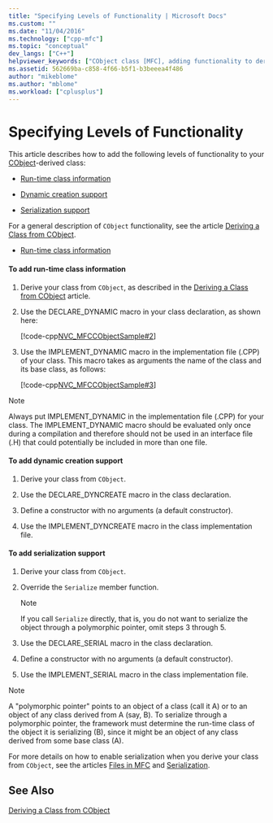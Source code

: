 ```yaml
---
title: "Specifying Levels of Functionality | Microsoft Docs"
ms.custom: ""
ms.date: "11/04/2016"
ms.technology: ["cpp-mfc"]
ms.topic: "conceptual"
dev_langs: ["C++"]
helpviewer_keywords: ["CObject class [MFC], adding functionality to derived classes", "runtime [MFC], class information", "serialization [MFC], Cobject", "dynamic creation support", "levels [MFC], functionality in CObject", "run-time class [MFC], information support", "levels [MFC]"]
ms.assetid: 562669ba-c858-4f66-b5f1-b3beeea4f486
author: "mikeblome"
ms.author: "mblome"
ms.workload: ["cplusplus"]
---
```

# Specifying Levels of Functionality
This article describes how to add the following levels of functionality to your [CObject](../mfc/reference/cobject-class.md)-derived class:  
  
-   [Run-time class information](#_core_to_add_run.2d.time_class_information)  
  
-   [Dynamic creation support](#_core_to_add_dynamic_creation_support)  
  
-   [Serialization support](#_core_to_add_serialization_support)  
  
 For a general description of `CObject` functionality, see the article [Deriving a Class from CObject](../mfc/deriving-a-class-from-cobject.md).  
  
-   [Run-time class information](#_core_to_add_run.2d.time_class_information)  
#### <a name="_core_to_add_run.2d.time_class_information"></a> To add run-time class information  
  
1.  Derive your class from `CObject`, as described in the [Deriving a Class from CObject](../mfc/deriving-a-class-from-cobject.md) article.  
  
2.  Use the DECLARE_DYNAMIC macro in your class declaration, as shown here:  
  
     [!code-cpp[NVC_MFCCObjectSample#2](../mfc/codesnippet/cpp/specifying-levels-of-functionality_1.h)]  
  
3.  Use the IMPLEMENT_DYNAMIC macro in the implementation file (.CPP) of your class. This macro takes as arguments the name of the class and its base class, as follows:  
  
     [!code-cpp[NVC_MFCCObjectSample#3](../mfc/codesnippet/cpp/specifying-levels-of-functionality_2.cpp)]  
  
> [!NOTE]
>  Always put IMPLEMENT_DYNAMIC in the implementation file (.CPP) for your class. The IMPLEMENT_DYNAMIC macro should be evaluated only once during a compilation and therefore should not be used in an interface file (.H) that could potentially be included in more than one file.  
  
#### <a name="_core_to_add_dynamic_creation_support"></a> To add dynamic creation support  
  
1.  Derive your class from `CObject`.  
  
2.  Use the DECLARE_DYNCREATE macro in the class declaration.  
  
3.  Define a constructor with no arguments (a default constructor).  
  
4.  Use the IMPLEMENT_DYNCREATE macro in the class implementation file.  
  
#### <a name="_core_to_add_serialization_support"></a> To add serialization support  
  
1.  Derive your class from `CObject`.  
  
2.  Override the `Serialize` member function.  
  
    > [!NOTE]
    >  If you call `Serialize` directly, that is, you do not want to serialize the object through a polymorphic pointer, omit steps 3 through 5.  
  
3.  Use the DECLARE_SERIAL macro in the class declaration.  
  
4.  Define a constructor with no arguments (a default constructor).  
  
5.  Use the IMPLEMENT_SERIAL macro in the class implementation file.  
  
> [!NOTE]
>  A "polymorphic pointer" points to an object of a class (call it A) or to an object of any class derived from A (say, B). To serialize through a polymorphic pointer, the framework must determine the run-time class of the object it is serializing (B), since it might be an object of any class derived from some base class (A).  
  
 For more details on how to enable serialization when you derive your class from `CObject`, see the articles [Files in MFC](../mfc/files-in-mfc.md) and [Serialization](../mfc/serialization-in-mfc.md).  
  
## See Also  
 [Deriving a Class from CObject](../mfc/deriving-a-class-from-cobject.md)
